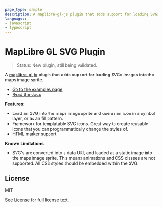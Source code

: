 ```yaml
---
page_type: sample
description: A maplibre-gl-js plugin that adds support for loading SVGs and SVG templates as images into the maps image sprite.
languages:
- javascript
- typescript
---
```


# MapLibre GL SVG Plugin

> Status: New plugin, still being validated. 

A [maplibre-gl-js](https://maplibre.org/maplibre-gl-js/docs/) plugin that adds support for loading SVGs images into the maps image sprite.

- [Go to the examples page](https://github.io/rbrundritt/maplibre-gl-svg/index.html)
- [Read the docs](https://github.com/rbrundritt/maplibre-gl-svg/blob/main/docs/docs.md)

**Features:**

- Load an SVG into the maps image sprite and use as an icon in a symbol layer, or as an fill pattern.
- Framework for templatable SVG icons. Great way to create reusable icons that you can programmatically change the styles of.
- HTML marker support

**Known Limitations**

- SVG's are converted into a data URI, and loaded as a static image into the maps image sprite. This means animations and CSS classes are not supported. All CSS styles should be embedded within the SVG.
  
## License

MIT
 
See [License](https://github.com/rbrundritt/maplibre-gl-svg/blob/main/LICENSE.md) for full license text.